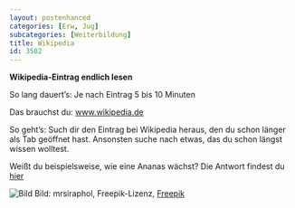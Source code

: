 ```yaml
---
layout: postenhanced
categories: [Erw, Jug]
subcategories: [Weiterbildung]
title: Wikipedia
id: 3502
---
```

**Wikipedia-Eintrag endlich lesen**

So lang dauert’s: Je nach Eintrag 5 bis 10 Minuten

Das brauchst du: www.wikipedia.de

So geht’s: Such dir den Eintrag bei Wikipedia heraus, den du schon länger als Tab geöffnet hast. 
Ansonsten suche nach etwas, das du schon längst wissen wolltest.


Weißt du beispielsweise, wie eine Ananas wächst? Die Antwort findest du [hier](https://de.wikipedia.org/wiki/Ananas)

![Bild](https://image.freepik.com/fotos-kostenlos/ananasfrucht_1203-7746.jpg)
Bild: mrsiraphol, Freepik-Lizenz, [Freepik](https://de.freepik.com/fotos-kostenlos/ananasfrucht_1123681.htm#page=1&query=ananas&position=0)
